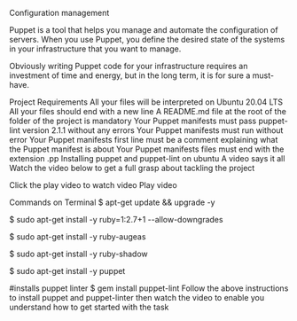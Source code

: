 Configuration management

Puppet is a tool that helps you manage and automate the configuration of servers. When you use Puppet, you define the desired state of the systems in your infrastructure that you want to manage.

Obviously writing Puppet code for your infrastructure requires an investment of time and energy, but in the long term, it is for sure a must-have.

Project Requirements
All your files will be interpreted on Ubuntu 20.04 LTS
All your files should end with a new line
A README.md file at the root of the folder of the project is mandatory
Your Puppet manifests must pass puppet-lint version 2.1.1 without any errors
Your Puppet manifests must run without error
Your Puppet manifests first line must be a comment explaining what the Puppet manifest is about
Your Puppet manifests files must end with the extension .pp
Installing puppet and puppet-lint on ubuntu
A video says it all
Watch the video below to get a full grasp about tackling the project

Click the play video to watch video Play video

Commands on Terminal
$ apt-get update && upgrade -y

$ sudo apt-get install -y ruby=1:2.7+1 --allow-downgrades

$ sudo apt-get install -y ruby-augeas

$ sudo apt-get install -y ruby-shadow

$ sudo apt-get install -y puppet

#installs puppet linter
$ gem install puppet-lint
Follow the above instructions to install puppet and puppet-linter then watch the video to enable you understand how to get started with the task
